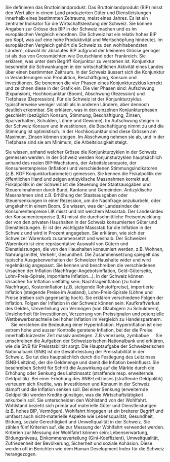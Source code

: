 Sie definieren das Bruttoinlandprodukt. 
Das Bruttoinlandprodukt (BIP) misst den Wert aller in einem Land produzierten Güter und Dienstleistungen innerhalb eines bestimmten Zeitraums, meist eines Jahres. Es ist ein zentraler Indikator für die Wirtschaftsleistung der Schweiz.
Sie können Angaben zur Grösse des BIP in der Schweiz machen und es im europäischen Vergleich einordnen. 
Die Schweiz hat ein relativ hohes BIP pro Kopf, was auf eine hohe Produktivität und Wertschöpfung hindeutet. Im europäischen Vergleich gehört die Schweiz zu den wohlhabendsten Ländern, obwohl ihr absolutes BIP aufgrund der kleineren Grösse geringer ist als das von Grossmächten wie Deutschland oder Frankreich.
Sie erklären, was unter dem Begriff Konjunktur zu verstehen ist. 
Konjunktur beschreibt die Schwankungen in der wirtschaftlichen Aktivität eines Landes über einen bestimmten Zeitraum. In der Schweiz äussert sich die Konjunktur in Veränderungen von Produktion, Beschäftigung, Konsum und Investitionen.
Sie benennen die vier Phasen eines Konjunkturzyklus korrekt und zeichnen diese in der Grafik ein. 
Die vier Phasen sind: Aufschwung (Expansion), Hochkonjunktur (Boom), Abschwung (Rezession) und Tiefphase (Depression). Für die Schweiz ist der Konjunkturzyklus typischerweise weniger volatil als in anderen Ländern, aber dennoch deutlich erkennbar.
Sie erklären, was in den einzelnen Konjunkturphasen geschieht (bezüglich Konsum, Stimmung, Beschäftigung, Zinsen, Sparverhalten, Schulden, Löhne und Gewinne). 
Im Aufschwung steigen in der Schweiz Konsum und Investitionen, die Beschäftigung nimmt zu und die Stimmung ist optimistisch. In der Hochkonjunktur sind diese Grössen am Maximum, Zinsen können steigen. Im Abschwung nehmen sie ab, und in der Tiefphase sind sie am Minimum, die Arbeitslosigkeit steigt.
 

Sie wissen, anhand welcher Grösse die Konjunkturzyklen in der Schweiz gemessen werden. 
In der Schweiz werden Konjunkturzyklen hauptsächlich anhand des realen BIP-Wachstums, der Arbeitslosenquote, der Konsumentenpreise (Inflation) und verschiedenen Stimmungsindikatoren (z.B. KOF Konjunkturbarometer) gemessen.
Sie kennen die Fiskalpolitik der öffentlichen Hand und zeigen antizyklische Massnahmen korrekt auf. 
Fiskalpolitik in der Schweiz ist die Steuerung der Staatsausgaben und Steuereinnahmen durch Bund, Kantone und Gemeinden. Antizyklische Massnahmen sind z.B. Erhöhung der Staatsausgaben oder Steuersenkungen in einer Rezession, um die Nachfrage anzukurbeln, oder umgekehrt in einem Boom.
Sie wissen, was der Landesindex der Konsumentenpreise LIK misst und mit welchem Massstab. 
Der Landesindex der Konsumentenpreise (LIK) misst die durchschnittliche Preisentwicklung der von den privaten Haushalten in der Schweiz konsumierten Güter und Dienstleistungen. Er ist der wichtigste Massstab für die Inflation in der Schweiz und wird in Prozent angegeben.
Sie erklären, wie sich der Schweizer Warenkorb zusammensetzt und weshalb. 
Der Schweizer Warenkorb ist eine repräsentative Auswahl von Gütern und Dienstleistungen, die von den Haushalten konsumiert werden, z.B. Wohnen, Nahrungsmittel, Verkehr, Gesundheit. Die Zusammensetzung spiegelt das typische Ausgabenverhalten der Schweizer Haushalte wider und wird regelmässig angepasst.
Sie kennen und beschreiben die verschiedenen Ursachen der Inflation (Nachfrage-Angebotsinflation, Geld-Güterseite, Lohn-Preis-Spirale, importierte Inflation...). 
In der Schweiz können Ursachen für Inflation vielfältig sein: Nachfrageinflation (zu hohe Nachfrage), Kosteninflation (z.B. steigende Rohstoffpreise), importierte Inflation (steigende Preise im Ausland), Lohn-Preis-Spirale (Löhne und Preise treiben sich gegenseitig hoch).
Sie erklären verschiedene Folgen der Inflation. 
Folgen der Inflation in der Schweiz können sein: Kaufkraftverlust des Geldes, Umverteilung von Vermögen (von Gläubigern zu Schuldnern), Unsicherheit für Investitionen, Verzerrung von Preissignalen und potenzielle Wettbewerbsnachteile bei hoher Inflation im Vergleich zu Handelspartnern.
 
Sie verstehen die Bedeutung einer Hyperinflation. 
Hyperinflation ist eine extrem hohe und ausser Kontrolle geratene Inflation, bei der die Preise innerhalb kürzester Zeit massiv ansteigen. Z.B venezuela, zymbabue
 
Sie umschreiben die Aufgaben der Schweizerischen Nationalbank und erklären, wie die SNB für Preisstabilität sorgt. 
Die Hauptaufgabe der Schweizerischen Nationalbank (SNB) ist die Gewährleistung der Preisstabilität in der Schweiz. Sie tut dies hauptsächlich durch die Festlegung des Leitzinses (SNB-Leitzins), der die Geldmenge und damit die Inflation beeinflusst.
Sie beschreiben Schritt für Schritt die Auswirkung auf die Märkte durch die Erhöhung oder Senkung des Leitzinssatz (straffende resp. erweiternde Geldpolitik). 
Bei einer Erhöhung des SNB-Leitzinses (straffende Geldpolitik) verteuern sich Kredite, was Investitionen und Konsum in der Schweiz dämpft und die Inflation senken soll. Bei einer Senkung (erweiternde Geldpolitik) werden Kredite günstiger, was die Wirtschaftstätigkeit ankurbeln soll.
Sie unterscheiden den Wohlstand von der Wohlfahrt. 
Wohlstand bezieht sich primär auf materielle Güter und Dienstleistungen (z.B. hohes BIP, Vermögen). Wohlfahrt hingegen ist ein breiterer Begriff und umfasst auch nicht-materielle Aspekte wie Lebensqualität, Gesundheit, Bildung, soziale Gerechtigkeit und Umweltqualität in der Schweiz.
Sie zählen fünf Kriterien auf, die zur Messung der Wohlfahrt verwendet werden. 
Kriterien zur Messung der Wohlfahrt können sein: Lebenserwartung, Bildungsniveau, Einkommensverteilung (Gini-Koeffizient), Umweltqualität, Zufriedenheit der Bevölkerung, Sicherheit und soziale Kohäsion. Diese werden oft in Berichten wie dem Human Development Index für die Schweiz herangezogen.

